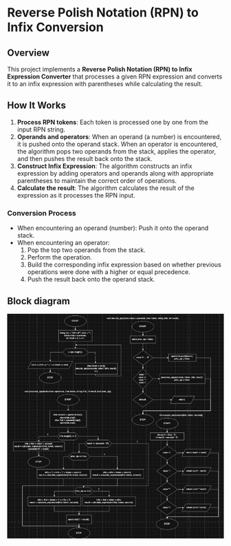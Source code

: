 # Reverse Polish Notation (RPN) to Infix Conversion

## Overview

This project implements a **Reverse Polish Notation (RPN) to Infix Expression Converter** that processes a given RPN expression and converts it to an infix expression with parentheses while calculating the result.

## How It Works

1. **Process RPN tokens**: Each token is processed one by one from the input RPN string.
2. **Operands and operators**: When an operand (a number) is encountered, it is pushed onto the operand stack. When an operator is encountered, the algorithm pops two operands from the stack, applies the operator, and then pushes the result back onto the stack.
3. **Construct Infix Expression**: The algorithm constructs an infix expression by adding operators and operands along with appropriate parentheses to maintain the correct order of operations.
4. **Calculate the result**: The algorithm calculates the result of the expression as it processes the RPN input.

### Conversion Process
- When encountering an operand (number): Push it onto the operand stack.
- When encountering an operator:
  1. Pop the top two operands from the stack.
  2. Perform the operation.
  3. Build the corresponding infix expression based on whether previous operations were done with a higher or equal precedence.
  4. Push the result back onto the operand stack.

## Block diagram

![rpn_to_infix algorithm block diagram](../../images/rpn_to_infix.png)

